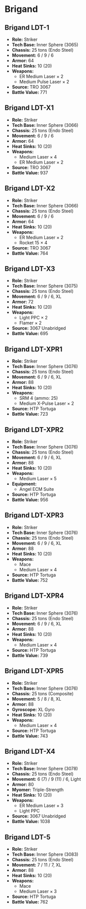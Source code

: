 # Brigand
## Brigand LDT-1
- **Role:** Striker
- **Tech Base:** Inner Sphere (3065)
- **Chassis:** 25 tons (Endo Steel)
- **Movement:** 6 / 9 / 6
- **Armor:** 64
- **Heat Sinks:** 10 (20)
- **Weapons:**
  - ER Medium Laser × 2
  - Medium Pulse Laser × 2
- **Source:** TRO 3067
- **Battle Value:** 771

## Brigand LDT-X1
- **Role:** Striker
- **Tech Base:** Inner Sphere (3066)
- **Chassis:** 25 tons (Endo Steel)
- **Movement:** 6 / 9 / 6
- **Armor:** 64
- **Heat Sinks:** 10 (20)
- **Weapons:**
  - Medium Laser × 4
  - ER Medium Laser × 2
- **Source:** TRO 3067
- **Battle Value:** 937

## Brigand LDT-X2
- **Role:** Striker
- **Tech Base:** Inner Sphere (3066)
- **Chassis:** 25 tons (Endo Steel)
- **Movement:** 6 / 9 / 6
- **Armor:** 64
- **Heat Sinks:** 10 (20)
- **Weapons:**
  - ER Medium Laser × 2
  - Rocket 15 × 4
- **Source:** TRO 3067
- **Battle Value:** 764

## Brigand LDT-X3
- **Role:** Striker
- **Tech Base:** Inner Sphere (3075)
- **Chassis:** 25 tons (Endo Steel)
- **Movement:** 6 / 9 / 6, XL
- **Armor:** 72
- **Heat Sinks:** 10 (20)
- **Weapons:**
  - Light PPC × 2
  - Flamer × 2
- **Source:** 3067 Unabridged
- **Battle Value:** 695

## Brigand LDT-XPR1
- **Role:** Striker
- **Tech Base:** Inner Sphere (3076)
- **Chassis:** 25 tons (Endo Steel)
- **Movement:** 6 / 9 / 6, XL
- **Armor:** 88
- **Heat Sinks:** 10 (20)
- **Weapons:**
  - SRM 4 (ammo: 25)
  - Medium X-Pulse Laser × 2
- **Source:** HTP Tortuga
- **Battle Value:** 723

## Brigand LDT-XPR2
- **Role:** Striker
- **Tech Base:** Inner Sphere (3076)
- **Chassis:** 25 tons (Endo Steel)
- **Movement:** 6 / 9 / 6, XL
- **Armor:** 88
- **Heat Sinks:** 10 (20)
- **Weapons:**
  - Medium Laser × 5
- **Equipment:**
  - Angel ECM Suite
- **Source:** HTP Tortuga
- **Battle Value:** 956

## Brigand LDT-XPR3
- **Role:** Striker
- **Tech Base:** Inner Sphere (3076)
- **Chassis:** 25 tons (Endo Steel)
- **Movement:** 6 / 9 / 6, XL
- **Armor:** 88
- **Heat Sinks:** 10 (20)
- **Weapons:**
  - Mace
  - Medium Laser × 4
- **Source:** HTP Tortuga
- **Battle Value:** 752

## Brigand LDT-XPR4
- **Role:** Striker
- **Tech Base:** Inner Sphere (3076)
- **Chassis:** 25 tons (Endo Steel)
- **Movement:** 6 / 9 / 6, XL
- **Armor:** 88
- **Heat Sinks:** 10 (20)
- **Weapons:**
  - Medium Laser × 4
- **Source:** HTP Tortuga
- **Battle Value:** 739

## Brigand LDT-XPR5
- **Role:** Striker
- **Tech Base:** Inner Sphere (3076)
- **Chassis:** 25 tons (Composite)
- **Movement:** 5 / 8 / 8, XL
- **Armor:** 88
- **Gyroscope:** XL Gyro
- **Heat Sinks:** 10 (20)
- **Weapons:**
  - Medium Laser × 4
- **Source:** HTP Tortuga
- **Battle Value:** 743

## Brigand LDT-X4
- **Role:** Striker
- **Tech Base:** Inner Sphere (3078)
- **Chassis:** 25 tons (Endo Steel)
- **Movement:** 6 (7) / 9 (11) / 6, Light
- **Armor:** 80
- **Myomer:** Triple-Strength
- **Heat Sinks:** 10 (20)
- **Weapons:**
  - ER Medium Laser × 3
  - Light PPC
- **Source:** 3067 Unabridged
- **Battle Value:** 1038

## Brigand LDT-5
- **Role:** Striker
- **Tech Base:** Inner Sphere (3083)
- **Chassis:** 25 tons (Endo Steel)
- **Movement:** 7 / 11 / 7, XL
- **Armor:** 88
- **Heat Sinks:** 10 (20)
- **Weapons:**
  - Mace
  - Medium Laser × 3
- **Source:** HTP Tortuga
- **Battle Value:** 762


